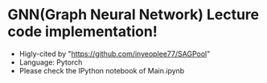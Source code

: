 # GNN(Graph Neural Network) Lecture code implementation!
- Higly-cited by "https://github.com/inyeoplee77/SAGPool"
- Language: Pytorch
- Please check the IPython notebook of Main.ipynb
